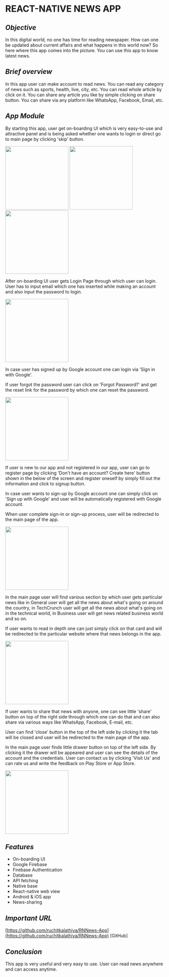 # **REACT-NATIVE NEWS APP**

## *Objective*

In this digital world, no one has time for reading newspaper. How can one be updated about current affairs and what happens in this world now? So here where this app comes into the picture. You can use this app to know latest news.


## *Brief overview*

In this app user can make account to read news. You can read any category of news such as sports, health, live, city, etc. You can read whole article by click on it. You can share any article you like by simple clicking on share button. You can share via any platform like WhatsApp, Facebook, Email, etc.

## *App Module*

By starting this app, user get on-boarding UI which is very easy-to-use and attractive panel and is being asked whether one wants to login or direct go to main page by clicking &#39;skip&#39; button.

<p float="left">
<img src="https://github.com/ruchitkalathiya/RNNews-App/blob/main/images/1.jpeg" width="200" heigth="50">
<img src="https://github.com/ruchitkalathiya/RNNews-App/blob/main/images/2.jpeg" width="200" heigth="50">
<img src="https://github.com/ruchitkalathiya/RNNews-App/blob/main/images/3.jpeg" width="200" heigth="50">
</p>

After on-boarding UI user gets Login Page through which user can login. User has to input email which one has inserted while making an account and also input the password to login.

<img src="https://github.com/ruchitkalathiya/RNNews-App/blob/main/images/4.jpeg" width="200" heigth="50">

In case user has signed up by Google account one can login via &#39;Sign in with Google&#39;.

If user forgot the password user can click on &#39;Forgot Password?&#39; and get the reset link for the password by which one can reset the password.

<img src="https://github.com/ruchitkalathiya/RNNews-App/blob/main/images/5.jpeg" width="200" heigth="50">

If user is new to our app and not registered in our app, user can go to register page by clicking &#39;Don&#39;t have an account? Create here&#39; button shown in the below of the screen and register oneself by simply fill out the information and click to signup button.

In case user wants to sign-up by Google account one can simply click on &#39;Sign up with Google&#39; and user will be automatically registered with Google account.

When user complete sign-in or sign-up process, user will be redirected to the main page of the app.

<img src="https://github.com/ruchitkalathiya/RNNews-App/blob/main/images/6.jpeg" width="200" heigth="50">

In the main page user will find various section by which user gets particular news like in General user will get all the news about what&#39;s going on around the country, in TechCrunch user will get all the news about what&#39;s going on in the technical world, in Business user will get news related business world and so on.

If user wants to read in depth one can just simply click on that card and will be redirected to the particular website where that news belongs in the app.

<img src="https://github.com/ruchitkalathiya/RNNews-App/blob/main/images/7.jpeg" width="200" heigth="50">

If user wants to share that news with anyone, one can see little &#39;share&#39; button on top of the right side through which one can do that and can also share via various ways like WhatsApp, Facebook, E-mail, etc.

User can find &#39;close&#39; button in the top of the left side by clicking it the tab will be closed and user will be redirected to the main page of the app.

In the main page user finds little drawer button on top of the left side. By clicking it the drawer will be appeared and user can see the details of the account and the credentials. User can contact us by clicking &#39;Visit Us&#39; and can rate us and write the feedback on Play Store or App Store.

<img src="https://github.com/ruchitkalathiya/RNNews-App/blob/main/images/8.jpeg" width="200" heigth="50">

## *Features*

- On-boarding UI
- Google Firebase
- Firebase Authentication
- Database
- API fetching
- Native base
- React-native web view
- Android &amp; iOS app
- News-sharing

## *Important URL*

[https://github.com/ruchitkalathiya/RNNews-App](https://github.com/ruchitkalathiya/RNNews-App) [GitHub]

## *Conclusion*

This app is very useful and very easy to use. User can read news anywhere and can access anytime.
